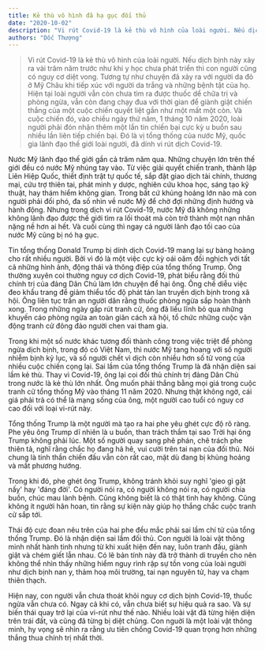 ```yaml
---
title: Kẻ thù vô hình đã hạ gục đối thủ
date: "2020-10-02"
description: "Vi rút Covid-19 là kẻ thù vô hình của loài người. Nếu dịch bịnh này xảy ra vài trăm năm trước như khi y học chưa phát triển thì con người cũng có nguy cơ diệt vong. Tương tự như chuyện đã xảy ra với người da đỏ ở Mỹ Châu khi tiếp xúc với người da trắng và những bệnh tật của họ. Hiện tại loài người vẫn còn chưa tìm ra được thuốc dể chữa trị và phòng ngừa, vẫn còn đang chạy đua với thời gian để giành giật chiến thắng của một cuộc chiến quyết liệt gần như một mất một còn. Và cuộc chiến đó, vào chiều ngày thứ năm, 1 tháng 10 năm 2020, loài người phải đón nhận thêm một lần tin chiến bại cực kỳ u buồn sau nhiều lần liên tiếp chiến bại. Đó là vị tổng thống của nước Mỹ, quốc gia lãnh đạo thế giới loài người, đã dính vi rút dịch Covid-1"
authors: "Dốc Thượng"
---
```


>Vi rút Covid-19 là kẻ thù vô hình của loài người. Nếu dịch bịnh này xảy ra vài trăm năm trước như khi y học chưa phát triển thì con người cũng có nguy cơ diệt vong. Tương tự như chuyện đã xảy ra với người da đỏ ở Mỹ Châu khi tiếp xúc với người da trắng và những bệnh tật của họ. Hiện tại loài người vẫn còn chưa tìm ra được thuốc dể chữa trị và phòng ngừa, vẫn còn đang chạy đua với thời gian để giành giật chiến thắng của một cuộc chiến quyết liệt gần như một mất một còn. Và cuộc chiến đó, vào chiều ngày thứ năm, 1 tháng 10 năm 2020, loài người phải đón nhận thêm một lần tin chiến bại cực kỳ u buồn sau nhiều lần liên tiếp chiến bại. Đó là vị tổng thống của nước Mỹ, quốc gia lãnh đạo thế giới loài người, đã dính vi rút dịch Covid-19.

Nước Mỹ lãnh đạo thế giới gần cả trăm năm qua. Những chuyện lớn trên thế giới đều có nước Mỹ nhúng tay vào. Từ việc giải quyết chiến tranh, thành lập Liên Hiệp Quốc, thiết định trật tự quốc tế, sắp đặt giao dịch tài chính, thương mại, cứu trợ thiên tai, phát minh y dược, nghiên cứu khoa học, sáng tạo kỹ thuật, hay thám hiểm không gian. Trong bất cứ khủng hoảng lớn nào mà con người phải đối phó, đa số nhìn về nước Mỹ để chờ đợi những định hướng và hành động. Nhưng trong dịch vi rút Covid-19, nước Mỹ đã không những không lãnh đạo được thế giới tìm ra lối thoát mà còn trở thành một nạn nhân nặng nề hơn ai hết. Và cuối cùng thì ngay cả người lãnh đạo tối cao của nước Mỹ cũng bị nó hạ gục.

Tin tổng thống Donald Trump bị dính dịch Covid-19 mang lại sự bàng hoàng cho rất nhiều người. Bởi vì đó là một việc cực kỳ oái oăm đối nghịch với tất cả những hình ảnh, động thái và thông điệp của tổng thống Trump. Ông thường xuyên coi thường nguy cơ dịch Covid-19, phát biểu rằng đối thủ chính trị của đảng Dân Chủ làm lớn chuyện để hại ông. Ông chế diễu việc đeo khẩu trang để giảm thiểu tốc độ phát tán lan truyền dịch bịnh trong xã hội. Ông liên tục trấn an người dân rằng thuốc phòng ngừa sắp hoàn thành xong. Trong những ngày gấp rút tranh cử, ông đã liều lĩnh bỏ qua những khuyến cáo phòng ngừa an toàn giãn cách xã hội, tổ chức những cuộc vận động tranh cử đông đảo người chen vai tham gia. 

Trong khi một số nước khác tương đối thành công trong việc triệt để phòng ngừa dịch bịnh, trong đó có Việt Nam, thì nước Mỹ tang hoang với số người nhiễm bịnh kỷ lục, và số người chết vì dịch còn nhiều hơn số tử vong của nhiều cuộc chiến cọng lại. Sai lầm của tổng thống Trump là đã nhận diện sai lầm kẻ thù. Thay vì Covid-19, ông lại coi đối thủ chính trị đảng Dân Chủ trong nước là kẻ thù lớn nhất. Ông muốn phải thắng bằng mọi giá trong cuộc tranh cử tổng thống Mỹ vào tháng 11 năm 2020. Nhưng thật không ngờ, cái giá phải trả có thể là mạng sống của ông, một người cao tuổi có nguy cơ cao đối với loại vi-rút này.

Tổng thống Trump là một người mà tạo ra hai phe yêu ghét cực độ rõ ràng. Phe yêu ông Trump dĩ nhiên là u buồn, than trách thầm tại sao Trời hại ông Trump không phải lúc. Một số người quay sang phê phán, chê trách phe thiên tả, nghĩ rằng chắc họ đang hả hê, vui cười trên tai nạn của đối thủ. Nói chung là tinh thần chiến đấu vẫn còn rất cao, mặt dù đang bị khủng hoảng và mất phương hướng. 

Trong khi đó, phe ghét ông Trump, không tránh khỏi suy nghĩ 'gieo gì gặt nấy' hay 'đáng đời'. Có người nói ra, có người không nói ra, có người chia buồn, chúc mau lành bệnh. Cũng không biết là có thật tình hay không. Cũng không ít người hân hoan, tin rằng sự kiện này giúp họ thắng chắc cuộc tranh cử sắp tới.

Thái độ cực đoan nêu trên của hai phe đều mắc phải sai lầm chí tử của tổng thống Trump. Đó là nhận diện sai lầm đối thủ. Con người là loài vật thông minh nhất hành tinh nhưng từ khi xuất hiện đến nay, luôn tranh đấu, giành giật và chém giết lẫn nhau. Có lẽ bản tính này đã trở thành di truyền cho nên không thể nhìn thấy những hiểm nguy rình rập sự tồn vong của loài người như dịch bịnh nan y, thảm hoạ môi trường, tai nạn nguyên tử, hay va chạm thiên thạch. 

Hiện nay, con người vẫn chưa thoát khỏi nguy cơ dịch bịnh Covid-19, thuốc ngừa vẫn chưa có. Ngay cả khi có, vẫn chưa biết sự hiệu quả ra sao. Và sự biến thái quay trở lại của vi-rút như thế nào. Nhiều loài vật đã từng hiện diện trên trái đất, và cũng đã từng bị diệt chủng. Con nguời là một loài vật thông minh, hy vọng sẽ nhìn ra rằng ưu tiên chống Covid-19 quan trọng hơn những thắng thua chính trị nhất thời.
